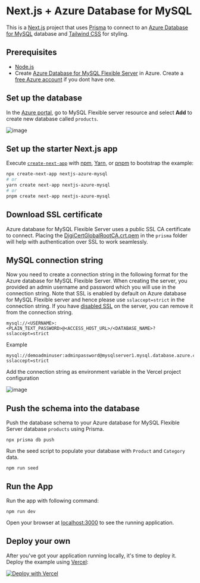 # Next.js + Azure Database for MySQL

This is a [Next.js](https://nextjs.org/) project that uses [Prisma](https://www.prisma.io/) to connect to an [Azure Database for MySQL](https://learn.microsoft.com/azure/mysql/) database and [Tailwind CSS](https://tailwindcss.com/) for styling.

## Prerequisites

- [Node.js](https://nodejs.org/en/download/)
- Create [Azure Database for MySQL Flexible Server](https://learn.microsoft.com/azure/mysql/flexible-server/quickstart-create-server-portal) in Azure. Create a [free Azure account](https://azure.microsoft.com/en-us/free/) if you dont have one.

## Set up the database
In the [Azure portal](https://portal.azure.com), go to MySQL Flexible server resource and select **Add** to create new database called `products`.

![image](https://user-images.githubusercontent.com/3684166/215588422-f5735f74-dace-4da4-9995-903ed618eaf5.png)

## Set up the starter Next.js app

Execute [`create-next-app`](https://github.com/vercel/next.js/tree/canary/packages/create-next-app) with [npm](https://docs.npmjs.com/cli/init), [Yarn](https://yarnpkg.com/lang/en/docs/cli/create/), or [pnpm](https://pnpm.io) to bootstrap the example:

```bash
npx create-next-app nextjs-azure-mysql
# or
yarn create next-app nextjs-azure-mysql
# or
pnpm create next-app nextjs-azure-mysql
```

## Download SSL certificate
Azure database for MySQL Flexible Server uses a public SSL CA certificate to connect. Placing the [DigiCertGlobalRootCA.crt.pem](https://dl.cacerts.digicert.com/DigiCertGlobalRootCA.crt.pem) in the `prisma` folder will help with authentication over SSL to work seamlessly.

## MySQL connection string
Now you need to create a connection string in the following format for the Azure database for MySQL Flexible Server. When creating the server, you provided an admin username and password which you will use in the connection string.  Note that SSL is enabled by default on Azure database for MySQL Flexible server and hence please use `sslaccept=strict` in the connection string. If you have [disabled SSL](https://learn.microsoft.com/azure/mysql/flexible-server/how-to-connect-tls-ssl#disable-ssl-enforcement-on-your-flexible-server) on the server, you can remove it from the connection string.

```text
mysql://<USERNAME>:<PLAIN_TEXT_PASSWORD>@<ACCESS_HOST_URL>/<DATABASE_NAME>?sslaccept=strict
```

Example
```text
mysql://demoadminuser:adminpassword@mysqlserver1.mysql.database.azure.com/products?sslaccept=strict
```

Add the connection string as environment variable in the Vercel project configuration

![image](https://user-images.githubusercontent.com/3684166/215590298-08e34ff7-7f40-4a78-aa0e-d75b1da32593.png)


## Push the schema into the database
Push the database schema to your Azure database for MySQL Flexible Server database `products` using Prisma.

`npx prisma db push`

Run the seed script to populate your database with `Product` and `Category` data.

`npm run seed`

## Run the App

Run the app with following command:

`npm run dev`

Open your browser at [localhost:3000](localhost:3000) to see the running application.

## Deploy your own

After you've got your application running locally, it's time to deploy it. Deploy the example using [Vercel](https://vercel.com?utm_source=github&utm_medium=readme&utm_campaign=next-example):

[![Deploy with Vercel](https://vercel.com/button)](https://vercel.com/new/git/external?repository-url=https://github.com/mksuni/nextjs-app-azure-db-mysql&repository-name=nextjs-app-azure-db-mysql&env=DATABASE_URL)

